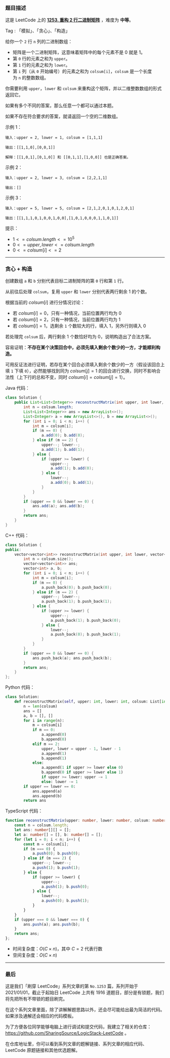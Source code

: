 ### 题目描述

这是 LeetCode 上的 **[1253. 重构 2 行二进制矩阵]()** ，难度为 **中等**。

Tag : 「模拟」、「贪心」、「构造」



给你一个 `2` 行 `n` 列的二进制数组：

* 矩阵是一个二进制矩阵，这意味着矩阵中的每个元素不是 0 就是 1。
* 第 `0` 行的元素之和为 `upper`。
* 第 `1` 行的元素之和为 `lower`。
* 第 `i` 列（从 `0` 开始编号）的元素之和为 `colsum[i]`，`colsum` 是一个长度为 `n` 的整数数组。

你需要利用 `upper`，`lower` 和 `colsum` 来重构这个矩阵，并以二维整数数组的形式返回它。

如果有多个不同的答案，那么任意一个都可以通过本题。

如果不存在符合要求的答案，就请返回一个空的二维数组。

示例 1：
```
输入：upper = 2, lower = 1, colsum = [1,1,1]

输出：[[1,1,0],[0,0,1]]

解释：[[1,0,1],[0,1,0]] 和 [[0,1,1],[1,0,0]] 也是正确答案。
```
示例 2：
```
输入：upper = 2, lower = 3, colsum = [2,2,1,1]

输出：[]
```
示例 3：
```
输入：upper = 5, lower = 5, colsum = [2,1,2,0,1,0,1,2,0,1]

输出：[[1,1,1,0,1,0,0,1,0,0],[1,0,1,0,0,0,1,1,0,1]]
```

提示：
* $1 <= colsum.length <= 10^5$
* $0 <= upper, lower <= colsum.length$
* $0 <= colsum[i] <= 2$

---

### 贪心 + 构造 

创建数组 `a` 和 `b` 分别代表目标二进制矩阵的第 `0` 行和第 `1` 行。

从前往后处理 `colsum`，复用 `upper` 和 `lower` 分别代表两行剩余 $1$ 的个数。

根据当前的 $colsum[i]$ 进行分情况讨论：

* 若 $colsum[i] = 0$，只有一种情况，当前位置两行均为 $0$
* 若 $colsum[i] = 2$，只有一种情况，当前位置两行均为 $1$
* 若 $colsum[i] = 1$，选剩余 `1` 个数较大的行，填入 $1$，另外行则填入 $0$

若处理完 `colsum` 后，两行剩余 $1$ 个数恰好均为 $0$，说明构造出了合法方案。

容易证明：**不存在某个决策回合中，必须先填入剩余个数少的一方，才能顺利构造。**

可用反证法进行证明，若存在某个回合必须填入剩余个数少的一方（假设该回合上填 `1` 下填 `0`），必然能够找到同为 $colsum[j] = 1$ 的回合进行交换，同时不影响合法性（上下行的总和不变，同时 $colsum[i] = colsum[j] = 1$）。

Java 代码：
```Java
class Solution {
    public List<List<Integer>> reconstructMatrix(int upper, int lower, int[] colsum) {
        int n = colsum.length;
        List<List<Integer>> ans = new ArrayList<>();
        List<Integer> a = new ArrayList<>(), b = new ArrayList<>();
        for (int i = 0; i < n; i++) {
            int m = colsum[i];
            if (m == 0) {
                a.add(0); b.add(0);
            } else if (m == 2) {
                upper--; lower--;
                a.add(1); b.add(1);
            } else {
                if (upper >= lower) {
                    upper--;
                    a.add(1); b.add(0);
                } else {
                    lower--;
                    a.add(0); b.add(1);
                }
            }
        }
        if (upper == 0 && lower == 0) {
            ans.add(a); ans.add(b);
        }
        return ans;
    }
}
```
C++ 代码：
```C++
class Solution {
public:
    vector<vector<int>> reconstructMatrix(int upper, int lower, vector<int>& colsum) {
        int n = colsum.size();
        vector<vector<int>> ans;
        vector<int> a, b;
        for (int i = 0; i < n; i++) {
            int m = colsum[i];
            if (m == 0) {
                a.push_back(0); b.push_back(0);
            } else if (m == 2) {
                upper--; lower--;
                a.push_back(1); b.push_back(1);
            } else {
                if (upper >= lower) {
                    upper--;
                    a.push_back(1); b.push_back(0);
                } else {
                    lower--;
                    a.push_back(0); b.push_back(1);
                }
            }
        }
        if (upper == 0 && lower == 0) {
            ans.push_back(a); ans.push_back(b);
        }
        return ans;
    }
};
```
Python 代码：
```Python
class Solution:
    def reconstructMatrix(self, upper: int, lower: int, colsum: List[int]) -> List[List[int]]:
        n = len(colsum)
        ans = []
        a, b = [], []
        for i in range(n):
            m = colsum[i]
            if m == 0:
                a.append(0)
                b.append(0)
            elif m == 2:
                upper, lower = upper - 1, lower - 1
                a.append(1)
                b.append(1)
            else:
                a.append(1 if upper >= lower else 0)
                b.append(0 if upper >= lower else 1)
                if upper >= lower: upper -= 1
                else: lower -= 1
        if upper == lower == 0:
            ans.append(a)
            ans.append(b)
        return ans
```
TypeScript 代码：
```TypeScript
function reconstructMatrix(upper: number, lower: number, colsum: number[]): number[][] {
    const n = colsum.length;
    let ans: number[][] = [];
    let a: number[] = [], b: number[] = [];
    for (let i = 0; i < n; i++) {
        const m = colsum[i];
        if (m === 0) {
            a.push(0); b.push(0);
        } else if (m === 2) {
            upper--; lower--;
            a.push(1); b.push(1);
        } else {
            if (upper >= lower) {
                upper--;
                a.push(1); b.push(0);
            } else {
                lower--;
                a.push(0); b.push(1);
            }
        }
    }
    if (upper === 0 && lower === 0) {
        ans.push(a); ans.push(b);
    }
    return ans;
};
```
* 时间复杂度：$O(C \times n)$，其中 $C = 2$  代表行数
* 空间复杂度：$O(C \times n)$

---

### 最后

这是我们「刷穿 LeetCode」系列文章的第 `No.1253` 篇，系列开始于 2021/01/01，截止于起始日 LeetCode 上共有 1916 道题目，部分是有锁题，我们将先把所有不带锁的题目刷完。

在这个系列文章里面，除了讲解解题思路以外，还会尽可能给出最为简洁的代码。如果涉及通解还会相应的代码模板。

为了方便各位同学能够电脑上进行调试和提交代码，我建立了相关的仓库：https://github.com/SharingSource/LogicStack-LeetCode 。

在仓库地址里，你可以看到系列文章的题解链接、系列文章的相应代码、LeetCode 原题链接和其他优选题解。

